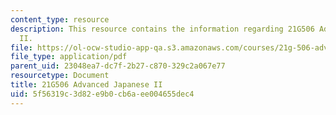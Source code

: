 ```yaml
---
content_type: resource
description: This resource contains the information regarding 21G506 Advanced Japanese
  II.
file: https://ol-ocw-studio-app-qa.s3.amazonaws.com/courses/21g-506-advanced-japanese-ii-spring-2005/5f56319c3d82e9b0cb6aee004655dec4_MIT21G_506S05_506hw3.pdf
file_type: application/pdf
parent_uid: 23048ea7-dc7f-2b27-c870-329c2a067e77
resourcetype: Document
title: 21G506 Advanced Japanese II
uid: 5f56319c-3d82-e9b0-cb6a-ee004655dec4
---
```

